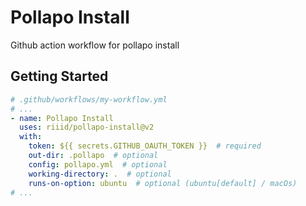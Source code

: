 # Pollapo Install

Github action workflow for pollapo install

## Getting Started

```yaml
# .github/workflows/my-workflow.yml
# ...
- name: Pollapo Install
  uses: riiid/pollapo-install@v2
  with:
    token: ${{ secrets.GITHUB_OAUTH_TOKEN }}  # required
    out-dir: .pollapo  # optional
    config: pollapo.yml  # optional
    working-directory: .  # optional
    runs-on-option: ubuntu  # optional (ubuntu[default] / macOs)
# ...
```

